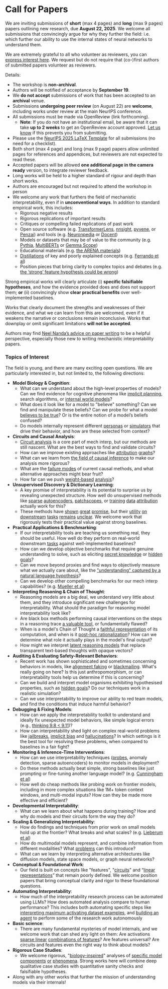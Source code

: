 # Call for Papers
We are inviting submissions of **short** (max 4 pages) and **long** (max 9 pages) papers outlining new research, due **August 22, 2025**. We welcome all submissions that convincingly argue for why they further the field: i.e. which further our ability to use the internal states of neural networks to understand them. 

We are extremely grateful to all who volunteer as reviewers, you can [express interest here](https://www.google.com/url?q=https://docs.google.com/forms/d/e/1FAIpQLSdiw1SJllzoTz_nqzDTzTOGb9DV3W_truQyh-WvYj_QGIi7Mg/viewform?usp%3Ddialog&sa=D&source=editors&ust=1753182500585116&usg=AOvVaw2aiNVFyrVv4K9SSvzuPudZ). We request but do not require that (co-)first authors of submitted papers volunteer as reviewers. 

Details: 
* The workshop is **non-archival**.
* Authors will be notified of acceptance by **September 19**.
* We **do not accept** submissions of work that has been accepted to an **archival** venue.
* Submissions **undergoing peer review** (on August 22) are **welcome**, including works under review at the main NeurIPS conference.
* All submissions must be made via OpenReview (link forthcoming).
  * **Note**: If you do not have an institutional email, be aware that it can take **up to 2 weeks** to get an OpenReview account approved. [Let us know](mailto:neurips2025@mechinterpworkshop.com) if this prevents you from submitting.
* Please use the [NeurIPS 2025 LaTeX Template](https://www.google.com/url?q=https://media.neurips.cc/Conferences/NeurIPS2025/Styles.zip&sa=D&source=editors&ust=1753182500586955&usg=AOvVaw2w-PMRUZq-zBXioOq9l4s5) for all submissions (no need for a checklist).
* Both short (max 4 page) and long (max 9 page) papers allow unlimited pages for references and appendices, but reviewers are not expected to read these.
* Accepted papers will be allowed **one additional page in the camera ready** version, to integrate reviewer feedback.
* Long works will be held to a higher standard of rigour and depth than short works.
* Authors are encouraged but not required to attend the workshop in person
* We welcome any work that furthers the field of mechanistic interpretability, even if in **unconventional ways**. In addition to standard empirical work, this includes:
  * Rigorous negative results
  * Rigorous replications of important results
  * Critiques or compelling failed replications of past work
  * Open source software (e.g. [TransformerLens](https://www.google.com/url?q=https://github.com/neelnanda-io/TransformerLens&sa=D&source=editors&ust=1753182500588162&usg=AOvVaw2EwhA8Bqti5dSSeNzPNffo), [nnsight](https://www.google.com/url?q=https://github.com/ndif-team/nnsight&sa=D&source=editors&ust=1753182500588245&usg=AOvVaw0xoly9fgfJVMBdsdl4vQr6), [pyvene](https://www.google.com/url?q=https://github.com/stanfordnlp/pyvene/tree/main/pyvene/models/mlp&sa=D&source=editors&ust=1753182500588328&usg=AOvVaw2Edtes74dG2wyeJqQ6fsc-), or [Penzai](https://www.google.com/url?q=https://github.com/google-deepmind/penzai&sa=D&source=editors&ust=1753182500588422&usg=AOvVaw0IBKKtyYQJM5aUoRLsdB9e)) and tools (e.g. [Neuronpedia](https://www.google.com/url?q=http://neuronpedia.org&sa=D&source=editors&ust=1753182500588511&usg=AOvVaw3WKbICx5SU0vxQge4LaAWE) or [Docent](https://www.google.com/url?q=https://transluce.org/introducing-docent&sa=D&source=editors&ust=1753182500588649&usg=AOvVaw1cBJFE0g3qPuBsnK965yM_))
  * Models or datasets that may be of value to the community (e.g. [Pythia](https://www.google.com/url?q=https://arxiv.org/abs/2304.01373&sa=D&source=editors&ust=1753182500588876&usg=AOvVaw2rcxtgqk7x_A9sk-pHxnUE), [MultiBERTs](https://www.google.com/url?q=https://arxiv.org/abs/2106.16163&sa=D&source=editors&ust=1753182500588995&usg=AOvVaw0LCkRwRsG_GC_MONHTEZV1) or [Gemma Scope](https://www.google.com/url?q=https://arxiv.org/abs/2408.05147&sa=D&source=editors&ust=1753182500589121&usg=AOvVaw0s7qWjopknPeo3jF_1WBdN))
  * Educational materials (e.g. [the ARENA materials](https://www.google.com/url?q=https://arena3-chapter1-transformer-interp.streamlit.app/&sa=D&source=editors&ust=1753182500589364&usg=AOvVaw2V-y3RtZsiLwC9ibxdKB7Q))
  * [Distillations](https://www.google.com/url?q=https://distill.pub/2017/research-debt/&sa=D&source=editors&ust=1753182500589505&usg=AOvVaw3XBtHA9VpHSbeIZuro5Tsp) of key and poorly explained concepts (e.g. [Ferrando et al](https://www.google.com/url?q=https://arxiv.org/abs/2405.00208&sa=D&source=editors&ust=1753182500589681&usg=AOvVaw31l05s8o7k-_DMsQd1kVQS))
  * Position pieces that bring clarity to complex topics and debates (e.g. [the ‘strong’ feature hypothesis could be wrong](https://www.google.com/url?q=https://www.alignmentforum.org/posts/tojtPCCRpKLSHBdpn/the-strong-feature-hypothesis-could-be-wrong&sa=D&source=editors&ust=1753182500589929&usg=AOvVaw0cIW02t2gtpAkKUulzZYpr))

Strong empirical works will clearly articulate (i) **specific falsifiable hypotheses**, and how the evidence provided does and does not support them; **or** (ii) convincingly show **clear practical benefits** over well-implemented baselines. 

Works that clearly document the strengths and weaknesses of their evidence, and what we can learn from this are welcomed, even if it weakens the narrative or conclusions remain inconclusive. Works that downplay or omit significant limitations **will not be accepted**. 

Authors may find [Neel Nanda’s advice on paper writing](https://www.google.com/url?q=https://www.alignmentforum.org/posts/eJGptPbbFPZGLpjsp/highly-opinionated-advice-on-how-to-write-ml-papers&sa=D&source=editors&ust=1753182500591001&usg=AOvVaw2U7qMiSfg7w7dUSOLjDzbO) to be a helpful perspective, especially those new to writing mechanistic interpretability papers. 
### Topics of Interest
The field is young, and there are many exciting open questions. We are particularly interested in, but not limited to, the following directions: 
* **Model Biology & Cognition**:
  * What can we understand about the high-level properties of models? Can we find evidence for cognitive phenomena like [implicit planning](https://www.google.com/url?q=https://transformer-circuits.pub/2025/attribution-graphs/biology.html%23dives-poems&sa=D&source=editors&ust=1753182500591680&usg=AOvVaw0ZzkNggY0P1vC8wXa5aUtK), search algorithms, or [internal world models](https://www.google.com/url?q=https://arxiv.org/abs/2210.13382&sa=D&source=editors&ust=1753182500591787&usg=AOvVaw2wX-gwaQ6b83z1YQZbG-ik)?
  * What does it look like for a model to "believe" something? Can we find and manipulate these beliefs? Can we probe for what a model [believes to be true](https://www.google.com/url?q=https://arxiv.org/abs/2310.06824&sa=D&source=editors&ust=1753182500592032&usg=AOvVaw1qPOT8YdOKnu-4hw20q3KJ)? Or is the entire notion of a model’s beliefs confused?
  * Do models internally represent different [personas](https://www.google.com/url?q=https://arxiv.org/abs/2406.12094&sa=D&source=editors&ust=1753182500592217&usg=AOvVaw0ptBbE86UO-hbIWZP9uH9H) or [simulators](https://www.google.com/url?q=https://www.nature.com/articles/s41586-023-06647-8&sa=D&source=editors&ust=1753182500592297&usg=AOvVaw2oJyoeEXP_-7JTXTRJ1h-H) that drive their behavior, and how are these selected from context?
* **Circuits and Causal Analysis**:
  * [Circuit analysis](https://www.google.com/url?q=https://distill.pub/2020/circuits/zoom-in/&sa=D&source=editors&ust=1753182500592581&usg=AOvVaw2RFs_Ey6qau3QjbBDN5gpL) is a core part of mech interp, but our methods are still nascent. What are the best ways to find and validate circuits?
  * How can we improve existing approaches like [attribution](https://www.google.com/url?q=https://arxiv.org/abs/2406.11944&sa=D&source=editors&ust=1753182500592863&usg=AOvVaw0EoAQ3RNw8HubcrWuGfbp6) [graphs](https://www.google.com/url?q=https://transformer-circuits.pub/2025/attribution-graphs/methods.html&sa=D&source=editors&ust=1753182500592969&usg=AOvVaw3O5_Flsz0aovUX6jU6796E)?
  * What can we learn from [the field of causal inference](https://www.google.com/url?q=https://arxiv.org/abs/2407.04690&sa=D&source=editors&ust=1753182500593125&usg=AOvVaw0cngam-Se5BKvUpUr0GRyh) to make our analysis more rigorous?
  * What are the [failure modes](https://www.google.com/url?q=https://arxiv.org/abs/2307.15771&sa=D&source=editors&ust=1753182500593295&usg=AOvVaw1us98Z2-5j7VTqmopR5QTH) of current causal methods, and what alternative approaches might bear fruit?
  * How far can we push [weight-based](https://www.google.com/url?q=https://arxiv.org/abs/2301.05217&sa=D&source=editors&ust=1753182500593501&usg=AOvVaw1mABp--nzQr3YnGxzKeE9h) [analysis](https://www.google.com/url?q=https://arxiv.org/abs/2410.08417&sa=D&source=editors&ust=1753182500593606&usg=AOvVaw0ti7kCyQrIJI60f9IPPONr)?
* **Unsupervised Discovery & Dictionary Learning**:
  * A key promise of interpretability is its potential to surprise us by revealing unexpected structure. How well do unsupervised methods like [sparse](https://www.google.com/url?q=https://arxiv.org/abs/2103.15949&sa=D&source=editors&ust=1753182500593964&usg=AOvVaw3DDjqMuDPK5nFbxxLDDT8L) [autoencoders](https://www.google.com/url?q=https://transformer-circuits.pub/2023/monosemantic-features&sa=D&source=editors&ust=1753182500594051&usg=AOvVaw3QK41T93ZUopQuWWGQZiTX), [patch](https://www.google.com/url?q=https://arxiv.org/abs/2401.06102&sa=D&source=editors&ust=1753182500594116&usg=AOvVaw20Tm3bjGg1umkQYDbJmHXX)[scopes](https://www.google.com/url?q=https://arxiv.org/abs/2403.10949v2&sa=D&source=editors&ust=1753182500594165&usg=AOvVaw2_UwugXn_KUdy0NI37U7bf), or [training](https://www.google.com/url?q=https://proceedings.mlr.press/v70/koh17a?ref%3Dhttps://githubhelp.com&sa=D&source=editors&ust=1753182500594251&usg=AOvVaw0mo8qTKdORSMrQKYYalObZ) [data](https://www.google.com/url?q=https://arxiv.org/abs/2308.03296&sa=D&source=editors&ust=1753182500594312&usg=AOvVaw3lljzWjC0FXEAoUKfJA-Le) [attribution](https://www.google.com/url?q=https://arxiv.org/abs/2205.11482&sa=D&source=editors&ust=1753182500594381&usg=AOvVaw1cu2YgOyxKcJTvhq_Q8Er-) actually work for this?
  * These methods have [shown](https://www.google.com/url?q=https://transformer-circuits.pub/2024/scaling-monosemanticity/index.html&sa=D&source=editors&ust=1753182500594538&usg=AOvVaw2iKbyGPc0JaE2MIV0mVolP) [great](https://www.google.com/url?q=https://transformer-circuits.pub/2025/attribution-graphs/biology.html&sa=D&source=editors&ust=1753182500594632&usg=AOvVaw0d5zIedl57pzZ2wboQuZVv) [promise](https://www.google.com/url?q=https://arxiv.org/abs/2503.10965&sa=D&source=editors&ust=1753182500594697&usg=AOvVaw3Rw4TCOgOTYv0enCzRF_Rp), but their [utility](https://www.google.com/url?q=https://arxiv.org/abs/2502.16681&sa=D&source=editors&ust=1753182500594809&usg=AOvVaw3nzJn1a9OG8JQA9oWd5W1j) [on](https://www.google.com/url?q=https://www.tilderesearch.com/blog/sieve&sa=D&source=editors&ust=1753182500594917&usg=AOvVaw1jO8q9sSQuu5SvigWtciwh) [downstream](https://www.google.com/url?q=https://arxiv.org/abs/2501.17148&sa=D&source=editors&ust=1753182500595022&usg=AOvVaw0gbmVMVRN3OnVk444cmndn) [tasks](https://www.google.com/url?q=https://transformer-circuits.pub/2024/features-as-classifiers/index.html&sa=D&source=editors&ust=1753182500595121&usg=AOvVaw2Am52-fts1b72-0mYHsw2c) [remains](https://www.google.com/url?q=https://arxiv.org/abs/2502.04382&sa=D&source=editors&ust=1753182500595191&usg=AOvVaw2gSTCBP9Tw2aOkdWoUtu2l) [unclear](https://www.google.com/url?q=https://www.alignmentforum.org/posts/4uXCAJNuPKtKBsi28/negative-results-for-saes-on-downstream-tasks&sa=D&source=editors&ust=1753182500595296&usg=AOvVaw2t8Y8AFSJu-yNF4zTEJZiU). We welcome work that rigorously tests their practical value against strong baselines.
* **Practical Applications & Benchmarking**:
  * If our interpretability tools are teaching us something real, they should be useful. How well do they perform on real-world downstream [tasks](https://www.google.com/url?q=https://www.lesswrong.com/posts/wGRnzCFcowRCrpX4Y/downstream-applications-as-validation-of-interpretability&sa=D&source=editors&ust=1753182500595772&usg=AOvVaw26BvOI58CCLule_6OJNBga) against well-implemented baselines?
  * How can we develop objective benchmarks that require genuine understanding to solve, such as eliciting [secret knowledge](https://www.google.com/url?q=https://arxiv.org/abs/2505.14352&sa=D&source=editors&ust=1753182500596113&usg=AOvVaw11fl54MSIM9Ard8mT4fd2u) or [hidden goals](https://www.google.com/url?q=https://arxiv.org/abs/2503.10965&sa=D&source=editors&ust=1753182500596201&usg=AOvVaw3x4on4MMuJDmsng1CKzbH-)?
  * Can we move beyond proxies and find ways to objectively measure what we actually care about, like the ["understanding" captured by a natural language hypothesis](https://www.google.com/url?q=https://arxiv.org/abs/2502.04382&sa=D&source=editors&ust=1753182500596483&usg=AOvVaw1Qm4_kaOcw6Xq2Ob2zTRy2)?
  * Can we develop other compelling benchmarks for our mech interp capabilities? (e.g. [Mueller et al](https://www.google.com/url?q=https://arxiv.org/abs/2504.13151&sa=D&source=editors&ust=1753182500596694&usg=AOvVaw18ifxC7H-fdwDuuj-fty6a))
* **Interpreting Reasoning & Chain of Thought**:
  * Reasoning models are a big deal, we understand very little about them, and they introduce significant new challenges for interpretability. What should the paradigm for reasoning model interpretability look like?
  * Are black box methods performing causal interventions on the steps in a reasoning trace [a valuable tool](https://www.google.com/url?q=https://arxiv.org/abs/2506.19143&sa=D&source=editors&ust=1753182500597249&usg=AOvVaw3Voprrd2QSiZ6bnMwqf4g0), or fundamentally flawed?
  * When is a model's Chain of Thought a [faithful representation](https://www.google.com/url?q=https://arxiv.org/abs/2305.04388&sa=D&source=editors&ust=1753182500597423&usg=AOvVaw2_AJ1u5HldelVcJAhCxgT6) of its computation, and when is it [post-hoc rationalization](https://www.google.com/url?q=https://arxiv.org/abs/2503.08679&sa=D&source=editors&ust=1753182500597561&usg=AOvVaw3HexHGWOAzmXpzAB-2d-lm)? How can we determine what role it actually plays in the model's final output?
  * How might we interpret [latent reasoning models](https://www.google.com/url?q=https://arxiv.org/abs/2412.06769&sa=D&source=editors&ust=1753182500597770&usg=AOvVaw0lpMe8ww4GXWW3tGVKhs4V) that replace transparent text-based thoughts with opaque vectors?
* **Auditing & Evaluating Safety-Relevant Behaviors**:
  * Recent work has shown sophisticated and sometimes concerning behaviors in models, like [alignment faking](https://www.google.com/url?q=https://arxiv.org/abs/2412.14093&sa=D&source=editors&ust=1753182500598126&usg=AOvVaw0R-IQSfjeAopwOJNq58f21) or [blackmailing](https://www.google.com/url?q=https://www.anthropic.com/research/agentic-misalignment&sa=D&source=editors&ust=1753182500598213&usg=AOvVaw0HZRR9qC2c0xBTBlOpq7xd). What's really going on here? Is this just anthropomorphism, or can interpretability tools help us determine if this is concerning?
  * Can we build and interpret model organisms exhibiting hypothesised properties, such as [hidden goals](https://www.google.com/url?q=https://arxiv.org/abs/2503.10965&sa=D&source=editors&ust=1753182500598514&usg=AOvVaw2gH4Sqfvh9VsCVnIlLZmIj)? Do our techniques work in a realistic simulation?
  * Can we use interpretability to improve our ability to red team models, and find the conditions that induce harmful behavior?
* **Debugging & Fixing Models**:
  * How can we apply the interpretability toolkit to understand and ideally fix unexpected model behaviors, like simple logical errors (e.g., [thinking 9.8 < 9.11](https://www.google.com/url?q=https://transluce.org/observability-interface&sa=D&source=editors&ust=1753182500599064&usg=AOvVaw1FY-5BUqDJh6Q6gvHDmCHZ))?
  * How can interpretability shed light on complex real-world problems like [jailbreaks](https://www.google.com/url?q=https://transformer-circuits.pub/2025/attribution-graphs/biology.html%23dives-jailbreak&sa=D&source=editors&ust=1753182500599280&usg=AOvVaw0enRUfvwIpi-wgyVIfqSd5), [implicit bias](https://www.google.com/url?q=https://arxiv.org/abs/2506.10922&sa=D&source=editors&ust=1753182500599359&usg=AOvVaw1egpytxpOeDUXPy78Y1Ldn) and [hallucinations](https://www.google.com/url?q=https://arxiv.org/abs/2411.14257&sa=D&source=editors&ust=1753182500599441&usg=AOvVaw2HlDMDew-yfioQC-vY2pkn)? In which settings is it the best tool for resolving these problems, when compared to baselines in a fair fight?
* **Monitoring & Inference-Time Interventions**:
  * How can we use interpretability techniques ([probes](https://www.google.com/url?q=https://arxiv.org/abs/2102.12452&sa=D&source=editors&ust=1753182500599853&usg=AOvVaw35Vp59NPUtpWXBvtQGkfLT), anomaly detection, sparse autoencoders) to monitor models in deployment?
  * Do these methods actually beat simple, strong baselines like just prompting or fine-tuning another language model? (e.g. [Cunningham et al](https://www.google.com/url?q=https://alignment.anthropic.com/2025/cheap-monitors/&sa=D&source=editors&ust=1753182500600161&usg=AOvVaw21TJTVwZvpaTRWJL_e3wCx))
  * How well do cheap methods like probing work on frontier models, including in more complex situations like 1M+ token context windows, and multi-modal inputs? How can they be made more effective and efficient?
* **Developmental Interpretability**:
  * What can we learn about what happens during training? How and why do models and their circuits form the way they do?
* **Scaling & Generalizing Interpretability**:
  * How do findings and techniques from prior work on small models hold up at the frontier? What breaks and what scales? (e.g. [Lieberum et al](https://www.google.com/url?q=https://arxiv.org/abs/2307.09458&sa=D&source=editors&ust=1753182500601030&usg=AOvVaw3fHVu1Ada4GcP-U2m2LiDx))
  * How do multimodal models represent, and combine information from different modalities? What [problems](https://www.google.com/url?q=https://openreview.net/pdf?id%3DVUhRdZp8ke&sa=D&source=editors&ust=1753182500601248&usg=AOvVaw33oBqcwrPutmq7zEbOBxaJ) can this introduce?
  * What can we learn by interpreting alternative architectures like diffusion models, state space models, or graph neural networks?
* **Conceptual & Foundational Work**:
  * Our field is built on concepts like "features", "[circuits](https://www.google.com/url?q=https://distill.pub/2020/circuits/zoom-in/&sa=D&source=editors&ust=1753182500601674&usg=AOvVaw0VPGsBK8NednnnIh_CrWMw)" and “[linear representations](https://www.google.com/url?q=https://transformer-circuits.pub/2024/july-update/index.html%23linear-representations&sa=D&source=editors&ust=1753182500601814&usg=AOvVaw1clqebkl_SY2fdqRYjy8Lo)” that remain poorly defined. We welcome position papers that bring conceptual clarity and rigor to these foundational questions.
* **Automating Interpretability**:
  * How much of the interpretability research process can be automated using LLMs? How does automated analysis compare to human performance? This includes both automating specific steps like [interpreting maximum activating dataset examples](https://www.google.com/url?q=https://openaipublic.blob.core.windows.net/neuron-explainer/paper/index.html&sa=D&source=editors&ust=1753182500602505&usg=AOvVaw12rJFyrD1YrrYc3b2gCMD9), and [building an agent](https://www.google.com/url?q=https://arxiv.org/abs/2404.14394&sa=D&source=editors&ust=1753182500602632&usg=AOvVaw3JCTKY6rgXcIsPqF8KmvOv) to perform some of the research work autonomously
* **Basic science**:
  * There are many fundamental mysteries of model internals, and we welcome work that can shed any light on them: Are activations [sparse linear](https://www.google.com/url?q=https://arxiv.org/abs/1601.03764&sa=D&source=editors&ust=1753182500603073&usg=AOvVaw10HLZ9A0e2RcoJ5J_aU63k) [combinations of features](https://www.google.com/url?q=https://transformer-circuits.pub/2022/toy_model/index.html&sa=D&source=editors&ust=1753182500603178&usg=AOvVaw1LkZH5NevczTzJmMxFgG2o)? Are features universal? Are circuits and features even the right way to think about models?
* **Rigorous Case Studies**:
  * We welcome rigorous, "[biology-inspired](https://www.google.com/url?q=https://distill.pub/2020/circuits/curve-circuits/&sa=D&source=editors&ust=1753182500603515&usg=AOvVaw1g0yNzN6jyY11VGgGeWOLI)" analyses of [specific model](https://www.google.com/url?q=https://arxiv.org/abs/2310.04625&sa=D&source=editors&ust=1753182500603621&usg=AOvVaw3xI-CxNUAfLK-3uGwTELVY) [components](https://www.google.com/url?q=https://transformer-circuits.pub/2024/scaling-monosemanticity/index.html&sa=D&source=editors&ust=1753182500603721&usg=AOvVaw0TH6La6AUQ1lSOJytelF3u) [or](https://www.google.com/url?q=https://arxiv.org/abs/2305.01610&sa=D&source=editors&ust=1753182500603783&usg=AOvVaw2_n1OdYC9a9tTqwytOLiG1) [phenomena](https://www.google.com/url?q=https://arxiv.org/abs/2306.09346&sa=D&source=editors&ust=1753182500603857&usg=AOvVaw1nlD_QwAkAFtDEAeysLrWr). Strong works here will combine deep qualitative case studies with quantitative sanity checks and falsifiable hypotheses.
* Along with any other works that further the mission of understanding models via their internals!